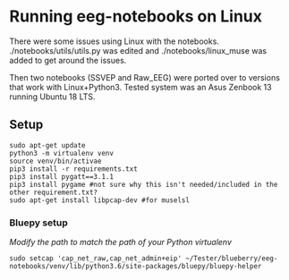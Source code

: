 # Running eeg-notebooks on Linux

There were some issues using Linux with the notebooks. ./notebooks/utils/utils.py was edited and ./notebooks/linux_muse was added to get around the issues.

Then two notebooks (SSVEP and Raw_EEG) were ported over to versions that work with Linux+Python3. Tested system was an Asus Zenbook 13 running Ubuntu 18 LTS.

## Setup

```
sudo apt-get update
python3 -m virtualenv venv
source venv/bin/activae
pip3 install -r requirements.txt
pip3 install pygatt==3.1.1
pip3 install pygame #not sure why this isn't needed/included in the other requirement.txt?
sudo apt-get install libpcap-dev #for muselsl
```

### Bluepy setup

*Modify the path to match the path of your Python virtualenv*

```
sudo setcap 'cap_net_raw,cap_net_admin+eip' ~/Tester/blueberry/eeg-notebooks/venv/lib/python3.6/site-packages/bluepy/bluepy-helper
```
